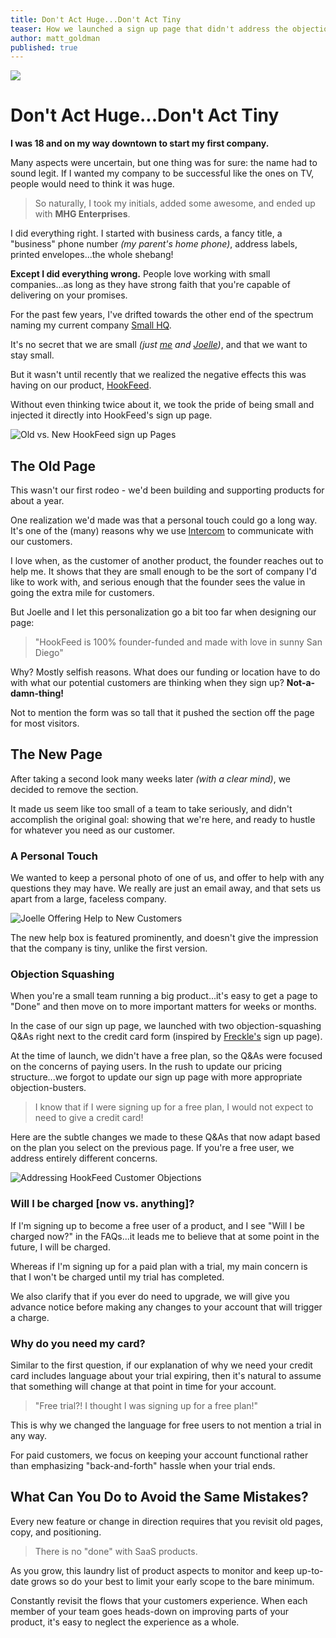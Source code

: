 ```yaml
---
title: Don't Act Huge...Don't Act Tiny
teaser: How we launched a sign up page that didn't address the objections of our customers, and what we did to fix it.
author: matt_goldman
published: true
---
```


![](https://s3.amazonaws.com/smallhq/big-vs-small.gif)

# Don't Act Huge...Don't Act Tiny

**I was 18 and on my way downtown to start my first company.**

Many aspects were uncertain, but one thing was for sure: the name had to sound legit. If I wanted my company to be successful like the ones on TV, people would need to think it was huge.

> So naturally, I took my initials, added some awesome, and ended up with __MHG Enterprises__.

I did everything right. I started with business cards, a fancy title, a "business" phone number *(my parent's home phone)*, address labels, printed envelopes...the whole shebang!

**Except I did everything wrong.** People love working with small companies...as long as they have strong faith that you're capable of delivering on your promises.

For the past few years, I've drifted towards the other end of the spectrum naming my current company [Small HQ](http://smallhq.com?utm_source=hookfeed_blog&utm_medium=blog&utm_campaign=dont-act-big-dont-act-small).

It's no secret that we are small *(just [me](https://twitter.com/SDMattG) and [Joelle](https://twitter.com/JoelleSteiniger))*, and that we want to stay small.

But it wasn't until recently that we realized the negative effects this was having on our product, [HookFeed](http://hookfeed.com?utm_source=hookfeed_blog&utm_medium=blog&utm_campaign=dont-act-big-dont-act-small).

Without even thinking twice about it, we took the pride of being small and injected it directly into HookFeed's sign up page.

<img src="https://s3.amazonaws.com/smallhq/old-vs-new-signup.gif" alt="Old vs. New HookFeed sign up Pages" class="full-image">

## The Old Page

This wasn't our first rodeo - we'd been building and supporting products for about a year.

One realization we'd made was that a personal touch could go a long way. It's one of the (many) reasons why we use [Intercom](https://www.intercom.io/) to communicate with our customers.

I love when, as the customer of another product, the founder reaches out to help me. It shows that they are small enough to be the sort of company I'd like to work with, and serious enough that the founder sees the value in going the extra mile for customers.

But Joelle and I let this personalization go a bit too far when designing our page:

> "HookFeed is 100% founder-funded and made with love in sunny San Diego"

Why? Mostly selfish reasons. What does our funding or location have to do with what our potential customers are thinking when they sign up? **Not-a-damn-thing!**

Not to mention the form was so tall that it pushed the section off the page for most visitors.

## The New Page

After taking a second look many weeks later *(with a clear mind)*, we decided to remove the section.

It made us seem like too small of a team to take seriously, and didn't accomplish the original goal: showing that we're here, and ready to hustle for whatever you need as our customer.

### A Personal Touch

We wanted to keep a personal photo of one of us, and offer to help with any questions they may have. We really are just an email away, and that sets us apart from a large, faceless company.

![Joelle Offering Help to New Customers](https://s3.amazonaws.com/smallhq/joelle-help-box.gif)

The new help box is featured prominently, and doesn't give the impression that the company is tiny, unlike the first version.

### Objection Squashing

When you're a small team running a big product...it's easy to get a page to "Done" and then move on to more important matters for weeks or months.

In the case of our sign up page, we launched with two objection-squashing Q&As right next to the credit card form (inspired by [Freckle's](https://secure.letsfreckle.com/signup/Small) sign up page).

At the time of launch, we didn't have a free plan, so the Q&As were focused on the concerns of paying users. In the rush to update our pricing structure...we forgot to update our sign up page with more appropriate objection-busters.

> I know that if I were signing up for a free plan, I would not expect to need to give a credit card!

Here are the subtle changes we made to these Q&As that now adapt based on the plan you select on the previous page. If you're a free user, we address entirely different concerns.

![Addressing HookFeed Customer Objections](https://s3.amazonaws.com/smallhq/old-vs-new-objections.gif)

### Will I be charged [now vs. anything]?
If I'm signing up to become a free user of a product, and I see "Will I be charged now?" in the FAQs...it leads me to believe that at some point in the future, I will be charged.

Whereas if I'm signing up for a paid plan with a trial, my main concern is that I won't be charged until my trial has completed.

We also clarify that if you ever do need to upgrade, we will give you advance notice before making any changes to your account that will trigger a charge.

### Why do you need my card?
Similar to the first question, if our explanation of why we need your credit card includes language about your trial expiring, then it's natural to assume that something will change at that point in time for your account.

> "Free trial?! I thought I was signing up for a free plan!"

This is why we changed the language for free users to not mention a trial in any way.

For paid customers, we focus on keeping your account functional rather than emphasizing "back-and-forth" hassle when your trial ends.

## What Can You Do to Avoid the Same Mistakes?

Every new feature or change in direction requires that you revisit old pages, copy, and positioning.

> There is no "done" with SaaS products.

As you grow, this laundry list of product aspects to monitor and keep up-to-date grows so do your best to limit your early scope to the bare minimum.

Constantly revisit the flows that your customers experience. When each member of your team goes heads-down on improving parts of your product, it's easy to neglect the experience as a whole.